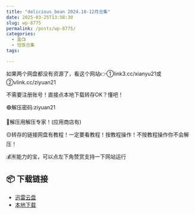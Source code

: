 ```yaml
---
title: "delicious_bean 2024.10-12月合集"
date: 2025-03-25T13:58:30
slug: wp-8775
permalink: /posts/wp-8775/
categories:
  - 盖📺
  - 恰饭合集
tags:

---
```


如果两个网盘都没有资源了，看这个网站👉①link3.cc/xianyu21或②vlink.cc/ziyuan21

不需要注册账号！直接点本地下载转存OK？懂吧！

🟢解压密码:ziyuan21

🔵解压用解压专家！(应用商店有)

🟡转存的链接网盘有教程！一定要看教程！按教程操作！不按教程操作你不会解压！

💰🈶能力的宝，可以点左下角赞赏支持一下网站运行

## 📦 下载链接
- [迅雷云盘](https://blziyuan21.com/pay-download/8775?key=1c3de57c0d&down_id=0)
- [本地下载](https://blziyuan21.com/pay-download/8775?key=1c3de57c0d&down_id=1)


